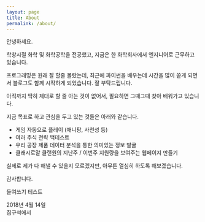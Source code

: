 ```yaml
---
layout: page
title: About
permalink: /about/
---
```


안녕하세요.

학창시절 화학 및 화학공학을 전공했고, 지금은 한 화학회사에서 엔지니어로 근무하고 있습니다.

프로그래밍은 원래 잘 할줄 몰랐는데, 최근에 파이썬을 배우는데 시간을 많이 쏟게 되면서 블로그도 함께 시작하게 되었습니다.
잘 부탁드립니다.  


아직까지 딱히 제대로 할 줄 아는 것이 없어서, 필요하면 그때그때 찾아 배워가고 있습니다.  


지금 목표로 하고 관심을 두고 있는 것들은 아래와 같습니다.

 - 게임 자동으로 플레이 (애니팡, 사천성 등)
 - 여러 주식 전략 백테스트
 - 우리 공장 제품 데이터 분석을 통한 의미있는 정보 발굴
 - 클래시로얄 클랜원의 지난주 / 이번주 지원량을 보여주는 웹페이지 만들기

실제로 제가 다 해낼 수 있을지 모르겠지만, 아무튼 열심히 하도록 해보겠습니다.

감사합니다.    

들여쓰기 테스트


2018년 4월 14일  
집구석에서
